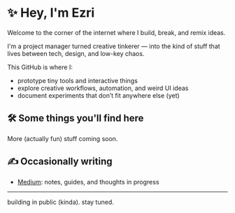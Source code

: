 # ✨ Hey, I'm Ezri

Welcome to the corner of the internet where I build, break, and remix ideas.

I'm a project manager turned creative tinkerer — into the kind of stuff that lives between tech, design, and low-key chaos.

This GitHub is where I:
- prototype tiny tools and interactive things
- explore creative workflows, automation, and weird UI ideas
- document experiments that don’t fit anywhere else (yet)

## 🛠️ Some things you'll find here

More (actually fun) stuff coming soon.

## ✍️ Occasionally writing

- [Medium](https://medium.com/@ezrionthebrink): notes, guides, and thoughts in progress

---

building in public (kinda). stay tuned.
<!--
**ezrionthebrink/ezrionthebrink** is a ✨ _special_ ✨ repository because its `README.md` (this file) appears on your GitHub profile.


- 🔭 I’m currently working on ...
- 🌱 I’m currently learning ...
- 👯 I’m looking to collaborate on ...
- 🤔 I’m looking for help with ...
- 💬 Ask me about ...
- 📫 How to reach me: ...
- 😄 Pronouns: ...
- ⚡ Fun fact: ...
-->
